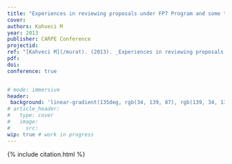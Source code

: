 ```yaml
---
title: "Experiences in reviewing proposals under FP7 Program and some tips for improving proposals"
cover:
authors: Kahveci M
year: 2013
publisher: CARPE Conference
projectid:
ref: "[Kahveci M](/murat). (2013). _Experiences in reviewing proposals under FP7 Program and some tips for improving proposals_. Paper presented at the CARPE Conference. Manchester Metropolitan University, Manchester, UK. November 4 - 6, 2013."
pdf:
doi:
conference: true


# mode: immersive
header:
 background: 'linear-gradient(135deg, rgb(34, 139, 87), rgb(139, 34, 139))' 
# article_header:
#   type: cover
#   image:
#     src: 
wip: true # work in progress 
---
```


{% include citation.html %}